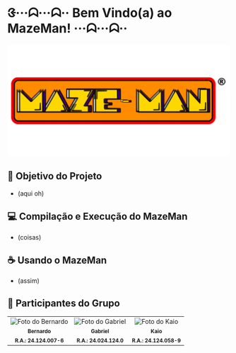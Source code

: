# ᱝ···ᗣ···ᗣ·· Bem Vindo(a) ao MazeMan! ···ᗣ···ᗣ··

<img src= "img/image (15).png" width = 600>

## 🚀 Objetivo do Projeto
-  (aqui oh)


## 💻 Compilação e Execução do MazeMan
-  (coisas)


## ☕ Usando o MazeMan
-  (assim)


## 🤝 Participantes do Grupo
<table>
  <tr>
    <td align="center">
        <img src="https://tiinside.com.br/wp-content/uploads/2024/01/Elon_Musk_Colorado_2022_cropped2-e1704673616178.jpg" width="100px;" alt="Foto do Bernardo"/><br>
        <sub>
          <b>Bernardo</b>
          <br>
          <b>R.A.: 24.124.007-6</b>
        </sub>
    </td>
    <td align="center">
        <img src="https://s2.glbimg.com/FUcw2usZfSTL6yCCGj3L3v3SpJ8=/smart/e.glbimg.com/og/ed/f/original/2019/04/25/zuckerberg_podcast.jpg" width="100px;" alt="Foto do Gabriel"/><br>
        <sub>
          <b>Gabriel</b>
          <br>
          <b>R.A.: 24.024.124.0</b>
        </sub>
    </td>
    <td align="center">
        <img src="https://miro.medium.com/max/360/0*1SkS3mSorArvY9kS.jpg" width="100px;" alt="Foto do Kaio"/><br>
        <sub>
          <b>Kaio</b>
          <br>
          <b>R.A.: 24.124.058-9</b>
        </sub>
    </td>
  </tr>
</table>
